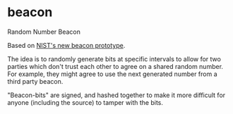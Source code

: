 # beacon
Random Number Beacon

Based on [NIST's new beacon prototype](https://beacon.nist.gov/home).

The idea is to randomly generate bits at specific intervals
to allow for two parties which don't trust each other to agree
on a shared random number. For example, they might agree
to use the next generated number from a third party beacon.

"Beacon-bits" are signed, and hashed together to make it
more difficult for anyone (including the source) to tamper
with the bits.

